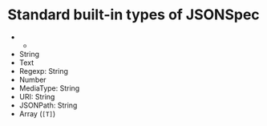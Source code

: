 # Standard built-in types of JSONSpec

  - *
  - String
  - Text
  - Regexp: String
  - Number
  - MediaType: String
  - URI: String
  - JSONPath: String
  - Array (`[T]`)